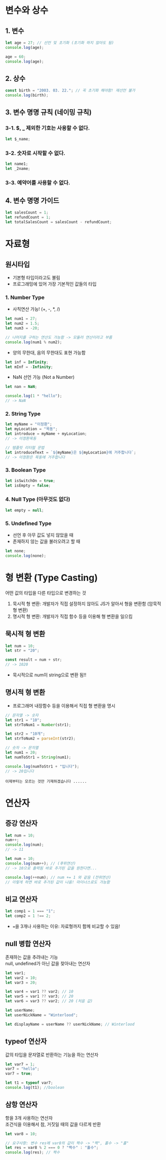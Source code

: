 # 변수와 상수

## 1. 변수

```js
let age = 27; // 선언 및 초기화 (초기화 하지 않아도 됨)
console.log(age);

age = 60;
console.log(age);
```

## 2. 상수

```js
const birth = "2003. 03. 22."; // 꼭 초기화 해야함! 재선언 불가
console.log(birth);
```

## 3. 변수 명명 규칙 (네이밍 규칙)

### 3-1. $, \_ 제외한 기호는 사용할 수 없다.

```js
let $_name;
```

### 3-2. 숫자로 시작할 수 없다.

```js
let name1;
let _2name;
```

### 3-3. 예약어를 사용할 수 없다.

## 4. 변수 명명 가이드

```js
let salesCount = 1;
let refundCount = 1;
let totalSalesCount = salesCount - refundCount;
```

# 자료형

## 원시타입

- 기본형 타입이라고도 불림
- 프로그래밍에 있어 가장 기본적인 값들의 타입

### 1. Number Type

- 사칙연산 가능! (+, -, \*, /)

```js
let num1 = 27;
let num2 = 1.5;
let num3 = -20;

// 나머지를 구하는 연산도 가능함 -> 모듈러 연산이라고 부름
console.log(num1 % num2);
```

- 양의 무한대, 음의 무한대도 표현 가능함

```js
let inf = Infinity;
let mInf = -Infinity;
```

- NaN 선언 가능 (Not a Number)

```js
let nan = NaN;

console.log(1 * "hello");
// -> NaN
```

### 2. String Type

```js
let myName = "이정환";
let myLocation = "목동";
let introduce = myName + myLocation;
// -> 이정환목동

// 템플릿 리터럴 문법
let introduceText = `${myName}은 ${myLocation}에 거주합니다`;
// -> 이정환은 목동에 거주합니다
```

### 3. Boolean Type

```js
let isSwitchOn = true;
let isEmpty = false;
```

### 4. Null Type (아무것도 없다)

```js
let empty = null;
```

### 5. Undefined Type

- 선언 후 아무 값도 넣지 않았을 때
- 존재하지 않는 값을 불러오려고 할 때

```js
let none;
console.log(none);
```

# 형 변환 (Type Casting)

어떤 값의 타입을 다른 타입으로 변경하는 것

1. 묵시적 형 변환: 개발자가 직접 설정하지 않아도 JS가 알아서 형을 변환함 (암묵적 형 변환)
2. 명시적 형 변환: 개발자가 직접 함수 등을 이용해 형 변환을 일으킴

## 묵시적 형 변환

```js
let num = 10;
let str = "20";

const result = num + str;
// -> 1020
```

- 묵시적으로 num이 string으로 변환 됨!!

## 명시적 형 변환

- 프로그래머 내장함수 등을 이용해서 직접 형 변환을 명시

```js
// 문자열 -> 숫자
let str1 = "10";
let strToNum1 = Number(str1);

let str2 = "10개";
let strToNum2 = parseInt(str2);

// 숫자 -> 문자열
let num1 = 20;
let numToStr1 = String(num1);

console.log(numToStr1 + "입니다");
// -> 20입니다
```

    이제부터는 모르는 것만 기재하겠습니다 ......

# 연산자

## 증강 연산자

```js
let num = 10;
num++;
console.log(num);
// -> 11
```

```js
let num = 10;
console.log(num++); // (후위연산)
// -> 10으로 촐력됨 바로 추가된 값을 원한다면...

console.log(++num); // num += 1 와 같음 (전위연산)
// 이렇게 하면 바로 추가된 값이 나옴! 마이너스로도 가능함
```

## 비교 연산자

```js
let comp1 = 1 === "1";
let comp2 = 1 !== 2;
```

- `=`을 3개나 사용하는 이유: 자료형까지 함께 비교할 수 있음!

## null 병합 연산자

존재하는 값을 추려내는 기능  
null, undefined가 아닌 값을 찾아내는 연산자

```js
let var1;
let var2 = 10;
let var3 = 20;

let var4 = var1 ?? var2; // 10
let var5 = var1 ?? var3; // 20
let var6 = var3 ?? var2; // 20 (처음 값)

let userName;
let userNickName = "Winterlood";

let displayName = userName ?? userNickName; // Winterlood
```

## typeof 연산자

값의 타입을 문자열로 반환하는 기능을 하는 연산자

```js
let var7 = 1;
var7 = "hello";
var7 = true;

let t1 = typeof var7;
console.log(t1); //boolean
```

## 삼항 연산자

항을 3개 사용하는 연산자  
조건식을 이용해서 참, 거짓일 때의 값을 다르게 반환

```js
let var8 = 10;

// 요구사항: 변수 res에 var8의 값이 짝수 -> "짝", 홀수 -> "홀"
let res = var8 % 2 === 0 ? "짝수" : "홀수";
console.log(res); // 짝수
```
